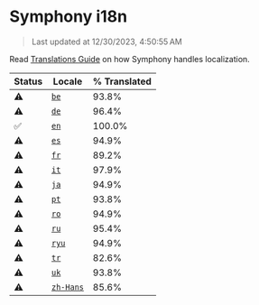 # Symphony i18n

> Last updated at 12/30/2023, 4:50:55 AM

Read [Translations Guide](https://github.com/zyrouge/symphony/wiki/Translations-Guide) on how Symphony handles localization.

| Status | Locale | % Translated |
| --- | --- | --- |
| ⚠️ | [`be`](https://github.com/zyrouge/symphony/blob/main/i18n/be.toml) | 93.8% |
| ⚠️ | [`de`](https://github.com/zyrouge/symphony/blob/main/i18n/de.toml) | 96.4% |
| ✅ | [`en`](https://github.com/zyrouge/symphony/blob/main/i18n/en.toml) | 100.0% |
| ⚠️ | [`es`](https://github.com/zyrouge/symphony/blob/main/i18n/es.toml) | 94.9% |
| ⚠️ | [`fr`](https://github.com/zyrouge/symphony/blob/main/i18n/fr.toml) | 89.2% |
| ⚠️ | [`it`](https://github.com/zyrouge/symphony/blob/main/i18n/it.toml) | 97.9% |
| ⚠️ | [`ja`](https://github.com/zyrouge/symphony/blob/main/i18n/ja.toml) | 94.9% |
| ⚠️ | [`pt`](https://github.com/zyrouge/symphony/blob/main/i18n/pt.toml) | 93.8% |
| ⚠️ | [`ro`](https://github.com/zyrouge/symphony/blob/main/i18n/ro.toml) | 94.9% |
| ⚠️ | [`ru`](https://github.com/zyrouge/symphony/blob/main/i18n/ru.toml) | 95.4% |
| ⚠️ | [`ryu`](https://github.com/zyrouge/symphony/blob/main/i18n/ryu.toml) | 94.9% |
| ⚠️ | [`tr`](https://github.com/zyrouge/symphony/blob/main/i18n/tr.toml) | 82.6% |
| ⚠️ | [`uk`](https://github.com/zyrouge/symphony/blob/main/i18n/uk.toml) | 93.8% |
| ⚠️ | [`zh-Hans`](https://github.com/zyrouge/symphony/blob/main/i18n/zh-Hans.toml) | 85.6% |